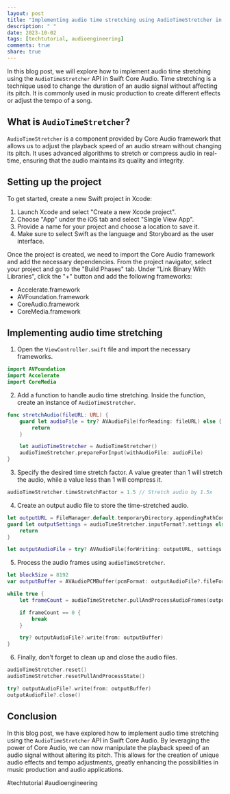 ```yaml
---
layout: post
title: "Implementing audio time stretching using AudioTimeStretcher in Swift Core Audio"
description: " "
date: 2023-10-02
tags: [techtutorial, audioengineering]
comments: true
share: true
---
```


In this blog post, we will explore how to implement audio time stretching using the `AudioTimeStretcher` API in Swift Core Audio. Time stretching is a technique used to change the duration of an audio signal without affecting its pitch. It is commonly used in music production to create different effects or adjust the tempo of a song.

## What is `AudioTimeStretcher`?

`AudioTimeStretcher` is a component provided by Core Audio framework that allows us to adjust the playback speed of an audio stream without changing its pitch. It uses advanced algorithms to stretch or compress audio in real-time, ensuring that the audio maintains its quality and integrity.

## Setting up the project

To get started, create a new Swift project in Xcode:

1. Launch Xcode and select "Create a new Xcode project".
2. Choose "App" under the iOS tab and select "Single View App".
3. Provide a name for your project and choose a location to save it.
4. Make sure to select Swift as the language and Storyboard as the user interface.

Once the project is created, we need to import the Core Audio framework and add the necessary dependencies. From the project navigator, select your project and go to the "Build Phases" tab. Under "Link Binary With Libraries", click the "+" button and add the following frameworks:

- Accelerate.framework
- AVFoundation.framework
- CoreAudio.framework
- CoreMedia.framework

## Implementing audio time stretching

1. Open the `ViewController.swift` file and import the necessary frameworks.

```swift
import AVFoundation
import Accelerate
import CoreMedia
```

2. Add a function to handle audio time stretching. Inside the function, create an instance of `AudioTimeStretcher`.

```swift
func stretchAudio(fileURL: URL) {
    guard let audioFile = try? AVAudioFile(forReading: fileURL) else {
        return
    }

    let audioTimeStretcher = AudioTimeStretcher()
    audioTimeStretcher.prepareForInput(withAudioFile: audioFile)
}
```

3. Specify the desired time stretch factor. A value greater than 1 will stretch the audio, while a value less than 1 will compress it.

```swift
audioTimeStretcher.timeStretchFactor = 1.5 // Stretch audio by 1.5x
```

4. Create an output audio file to store the time-stretched audio.

```swift
let outputURL = FileManager.default.temporaryDirectory.appendingPathComponent("stretchedAudio.caf")
guard let outputSettings = audioTimeStretcher.inputFormat?.settings else {
    return
}

let outputAudioFile = try? AVAudioFile(forWriting: outputURL, settings: outputSettings)
```

5. Process the audio frames using `audioTimeStretcher`.

```swift
let blockSize = 8192
var outputBuffer = AVAudioPCMBuffer(pcmFormat: outputAudioFile?.fileFormat, frameCapacity: AVAudioFrameCount(blockSize))

while true {
    let frameCount = audioTimeStretcher.pullAndProcessAudioFrames(outputBuffer: &outputBuffer)

    if frameCount == 0 {
        break
    }

    try? outputAudioFile?.write(from: outputBuffer)
}
```

6. Finally, don't forget to clean up and close the audio files.

```swift
audioTimeStretcher.reset()
audioTimeStretcher.resetPullAndProcessState()

try? outputAudioFile?.write(from: outputBuffer)
outputAudioFile?.close()
```

## Conclusion

In this blog post, we have explored how to implement audio time stretching using the `AudioTimeStretcher` API in Swift Core Audio. By leveraging the power of Core Audio, we can now manipulate the playback speed of an audio signal without altering its pitch. This allows for the creation of unique audio effects and tempo adjustments, greatly enhancing the possibilities in music production and audio applications.

#techtutorial #audioengineering